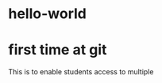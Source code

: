 # hello-world
first time at git
========================
This is to enable students access to multiple
